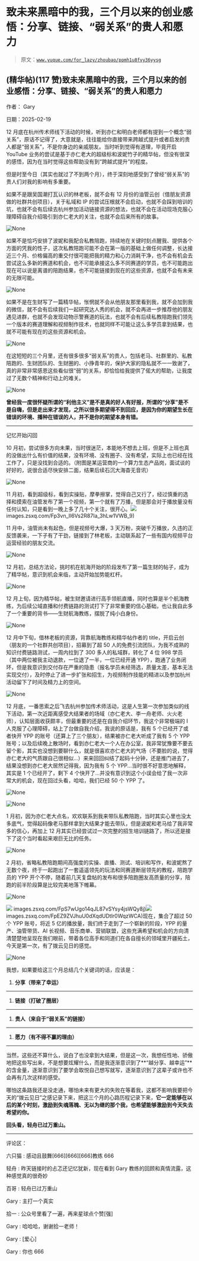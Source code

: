 # 致未来黑暗中的我，三个月以来的创业感悟：分享、链接、“弱关系”的贵人和愿力

> 原文：[`www.yuque.com/for_lazy/zhoubao/ppmh1u8fvy36yysg`](https://www.yuque.com/for_lazy/zhoubao/ppmh1u8fvy36yysg)

## (精华帖)(117 赞)致未来黑暗中的我，三个月以来的创业感悟：分享、链接、“弱关系”的贵人和愿力

作者： Gary

日期：2025-02-19

12 月底在杭州传术师线下活动的时候，听到亦仁和明白老师都有提到一个概念“弱关系”，原话不记得了，大意就是，往往能给你直接带来跨越式提升或者启发的贵人都是“弱关系”，不是你身边的亲戚朋友。当时听到觉得有道理，毕竟开启 YouTube 业务的尝试是基于亦仁老大的超级标和波妮竹子的精华帖，但没有很深的感悟，因为在当时觉得这些帮助没有到“跨越式提升”的程度。

但是时至今日（其实也就过了不到两个月），终于深刻地感受到了曾经“弱关系”的贵人们对我的影响有多重要。

如果不是跟吴国潮打瓦认识的林老板，就不会有 12 月份的油管云创（借朋友资源做的社群共创项目），关于私域和 IP 的尝试压根就不会启动，也就不会踩到培训的坑，也就不会有后续去杭州参加活动链接资源的想法，也就不会在活动现场克服心理障碍自我介绍吸引到亦仁老大的关注，也就不会后来所有的故事。

![](img/4ab9eb3a8e5cef741cce0928a0c28634.png "None")

如果不是恰巧安排了波妮和我配合私教陪跑，持续地在关键时刻点醒我、提供各个方面的凭我的性子，这次私教陪跑可能不会在第一版的基础上做任何调整，长达接近三个月、价格偏高的重交付很可能把我的精力和心力消耗干净，也不会有机会去尝试这么多新的赛道和机会，也不可能承接这么多不同赛道的学员，也不可能跑出现在可以说是离谱的陪跑结果，也不可能链接到现在的这些资源，也就不会有未来的无限可能。

![](img/64b68f89275879a4872552464aeae465.png "None")

如果不是在生财写了一篇精华帖，怅惘就不会从他朋友那里看到我，就不会加到我的微信，就不会有后续我们一起研究达人秀的机会，就不会再进一步推荐他的朋友遇见进群，也就不会发现动物示警赛道的玩法，也就不会有后续私教陪跑我们领先一个版本的赛道理解和视频制作技术，也就同样不可能让这么多学员拿到结果，也就不可能有现在的这些资源和机会。

![](img/30fc9a8dec108f364aa02161093e8c97.png "None")

在这短短的三个月里，还有很多很多“弱关系”的贵人，包括老马、社群里的、私教陪跑的、生财团队的、生财圈的、小挣青年的，保护大家的隐私就不一一致谢了，真的非常非常感恩这些看似很“弱”的关系，却恰恰给我提供了偌大的帮助，让我度过了无数个精神和行动上的难关。

![](img/f4c6fc6a4c3339043921ce8bde581dec.png "None")

**曾经我一度很怀疑所谓的“利他主义”是不是真的好人有好报，所谓的“分享”是不是自嗨，但是走出来才发现，之所以很多期望得不到回应，是因为你的期望生长在错误的环境、播种在错误的人，并不是你的期望本身有错。**

**  **

记忆开始闪回

10 月初，尝试很多方向未果，当时很迷茫，本能地不想去上班，但是不上班也真的没做出什么有价值的结果，没有环境、没有圈子、没有希望，实际上也已经在找工作了，只是没找到合适的。（附图是某运营商的一个算力生态产品岗，面试谈的好好的，说很合适尽快安排二面，结果后续石沉大海杳无音讯）

![](img/6baaee9de341dbbee0392032361b9ff5.png "None")

11 月初，看到超级标，看到实操贴，摩拳擦掌，觉得自己又行了，经过慎重的选择和摸索在油管发布了第一个视频，第一个就有了万播，但是那会对于播放量没有任何认知，只是看到一晚上多了几十个关注，很开心。![](img/article-) images.zsxq.com/Fp3vn_Il6Vs2R87Ia_3hLw1VWB_9)

11 月中，油管尚未有起色，但是视频号大爆，3 天万粉，突破千万播放，久违的正反馈袭来，一下子有了干劲，链接到了林老板，主动联系起了一些有国内视频平台运营经验的朋友交流。

![](img/d9410d7ddbd0652eb19c742560fb38c4.png "None")

12 月初，总结方法论，挑时机在航海开始的阶段发布了第一篇生财的帖子，成为了精华帖，意识到机会来临，主动开始加势能杠杆。

![](img/c5ffdadcce768577511118cf7efc27d3.png "None")

12 月上旬，因为精华帖，被生财邀请进行高手领航直播，同时也算是半个航海教练，为后续公域直播和付费链路的测试打下了非常重要的信心基础，也让我自此多了一个重要的背书——生财航海教练，摆脱了纯小白身份。

![](img/98473a70bf0746882d990bf1b3e66417.png "None")

12 月中下旬，借林老板的资源，背靠航海教练和精华帖作者的 title，开启云创（朋友的一个社群共创项目），招募到了超 50 人的免费引流团队，为我不成熟的知识付费链路测试，一周内拉到了 300 多人的私域群，转化了 4 位 998 学员（其中两位被我主动退款，一位退了一半，一位已经开通 YPP），跑通了业务闭环，但是我意识到交付存在严重的隐患（报名学员未经筛选，质量太差，基本无法实现交付），及时停止了进一步扩张和招生，为视频制作技能的精进以及参加杭州活动留下了时间及精力上的空间。

![](img/d00e08548b85e53ed24e8de568db38b7.png "None")

12 月底，一番思索之后飞去杭州参加传术师活动，这是人生第一次参加类似的线下活动，第一次近距离感受大结果者的场域（亦仁老大、李一舟老师、火火老师），认知层面收获颇丰，但最重要的还是在自我介绍环节，我这个非常极端的 I 人克服了心理障碍，站上了台做自我介绍，我说的原话是，我有 5 个已经开了或者快开 YPP 的账号（还算上了三个朋友），结果被亦仁老大听成了我有 5 个 YPP 账号；以及后续晚上散场时，看到亦仁老大一个人在办公室，我非常犹豫要不要去留个影，其实也没想到要聊什么，就是很喜欢亦仁老大的气场（不要脸的说，觉得亦仁老大的气质跟自己很相似...）来来回回纠结了起码十分钟，还是推门进去了，结果没想到亦仁老大居然记得我，因为我有 5 个 YPP...当时很不好意思地解释，其实是 1 个已经开了，剩下 4 个快开了...并没有意识到这个小误会给了我一次非常大的机会，现在回过头看，哈哈，我们已经 50 个 YPP 了。

![](img/d2ec9824990385b73a677f3671326cd2.png "None")

![](img/67f88a01fca16e7296b32911a2a34d4f.png "None")

1 月初，因为亦仁老大点名，欢欢联系到我来带队私教陪跑，当时其实心里也没太多底气，觉得起码像老马那样拿到大结果才能去带队，但是波妮和老马给了我非常多的信心，再加上 12 月其实已经尝试过一次完整的招生培训链路了，所以还是接下了这个当时看起来艰巨无比的任务。

![](img/084f1e39ec21bfe00be6b4d2d0be36fc.png "None")

2 月初，省略私教陪跑期间高强度的实操、直播、测试、培训和写作，和波妮熬了无数个夜，终于一起跑出了一套遥遥领先的玩法和同赛道断层领先的教程，陪跑学员的 YPP 开个不停，随着前几天复盘帖的发布和很多陪跑圈友高质量的分享，陪跑的前半阶段算是比较完美地落下帷幕。

![](img/3665c10bec98de81f306b4093b4cc666.png "None")

![](img/article-) images.zsxq.com/FpS7wUgo14qJL87vSYsy4jsWQy8j)![](img/article-) images.zsxq.com/FpEZ9ZVJhuU0dXqdUDtlr0WqzWCA)现在，集合了超过 50 个 YPP 账号，将近 5 亿的播放量，我们终于走到了一个崭新的阶段，YPP 的量产、油管带货、AI 长视频、音乐商单、营销联盟，这些充满希望和机会的方向清清楚楚地呈现在我们眼前，带着各位高手和同道们在各自擅长的领域里开疆拓土，今天是第一次，有了拨云见日的感觉。

![](img/7a25725a754493ae08baccf8585acd76.png "None")

我想，如果要给这三个月总结几个关键词的话，应该是：

1.  **分享（带来了幸运）**

**  **

1.  **链接（打破了圈层）**

**  **

1.  **贵人（来自于“弱关系”的链接）**

**  **

1.  **愿力（有不得不赢的理由）**

**  **

当然，这些还不算什么，说白了也没拿到大结果，但是这一次，我想任性地、骄傲地把这些写出来，不是想要炫耀什么，而是我逐渐意识到了**“越分享、越幸运”**
的含金量，逐渐意识到了要学会取悦自己想写就写，逐渐意识到了这辈子或许也不会再有几次这样的感受。

哪怕这条路我还是没走通，哪怕未来有更大的失败在等着我，这都不影响我要把今天的“拨云见日”之感记录下来，把这三个月的心路历程记录下来，**它一定能够在以后的某个时刻，激励到失魂落魄、无以为继的那个我，也希望能够激励到今天失去希望的你。**

**回头看，轻舟已过万重山。**

* * *

评论区：

六只猫 : 感动且鼓舞[666][666][666]教练 666

轻舟 : 昨天链接时的忐忑还记忆犹新，现在看到 Gary 教练的回顾和真情流露，这种感觉真的很奇妙

百哥 : 轻舟已过万重山

Gary : 主打一个真实

拾一 : 公众号里看了一遍，再来星球点个赞[强]

Gary : 哈哈哈，谢谢拾一老师！

Gary : [爱心]

Gary : 你也 666